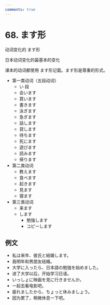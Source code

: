 ```yaml
---
comments: true
---
```


# 68. ます形

动词变化的 ます形

日本动词变化的最基本的变化

课本的动词都使用 ます形记载。ます形是尊重的形式。

- 第一类动词（五段动词）
  - い 段
  - 会います
  - 買います
  - 書きます
  - 泳ぎます
  - 急ぎます
  - 話します
  - 貸します
  - 待ちます
  - 死にます
  - 遊びます
  - 読みます
  - 帰ります
- 第二类动词
  - 教えます
  - 食べます
  - 起きます
  - 見ます
  - 寝ます
- 第三类动词
  - 来ます
  - します
    - 勉強します
    - コピーします

## 例文

- 私は来年、彼氏と結婚します。
- 我明年和男朋友结婚。
- 大学に入ったら、日本語の勉強を始めました。
- 进了大学以后，开始学习日语。
- いっしょに映画を見に行きませんか。
- 一起去看电影吧。
- 疲れましたから、ちょっと休みましょう。
- 因为累了，稍微休息一下吧。

